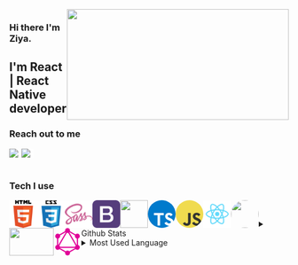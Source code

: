<img src="https://media.giphy.com/media/0SI5STx66RBgaxf7Z4/giphy.gif" align="right" width="400" height="200">

### Hi there I'm Ziya. 

## I'm React | React Native developer

### Reach out to me

[<img  width="22" align="left" style="background-color:white" src="https://unpkg.com/simple-icons@v7/icons/linkedin.svg" />][linkedin]
[<img  width="22" align="left" style="background-color:white" src="https://unpkg.com/simple-icons@v7/icons/github.svg" />][github]

<br/>
<br/>

### Tech I use

<img src="https://raw.githubusercontent.com/github/explore/80688e429a7d4ef2fca1e82350fe8e3517d3494d/topics/html/html.png" align="left" width="50" height="50">
<img src="https://raw.githubusercontent.com/github/explore/80688e429a7d4ef2fca1e82350fe8e3517d3494d/topics/css/css.png" align="left" width="50" height="50">
<img src="https://raw.githubusercontent.com/github/explore/80688e429a7d4ef2fca1e82350fe8e3517d3494d/topics/sass/sass.png" align="left" width="50" height="50">
<img src="https://raw.githubusercontent.com/github/explore/80688e429a7d4ef2fca1e82350fe8e3517d3494d/topics/bootstrap/bootstrap.png" align="left" width="50" height="50">
<img src="https://progsoft.net/images/tailwind-css-icon-70187f0341bd945dc65ad050a9a1b8f4fd79b1cf.png" align="left" width="50" height="50">
<img src="https://raw.githubusercontent.com/github/explore/80688e429a7d4ef2fca1e82350fe8e3517d3494d/topics/typescript/typescript.png" align="left" style="border-radius:50%" width="50" height="50">
<img src="https://raw.githubusercontent.com/github/explore/80688e429a7d4ef2fca1e82350fe8e3517d3494d/topics/javascript/javascript.png" align="left" style="border-radius:50%" width="50" height="50">
<img src="https://raw.githubusercontent.com/github/explore/80688e429a7d4ef2fca1e82350fe8e3517d3494d/topics/react/react.png" align="left" width="50" height="50">
<img src="https://decodenatura.com/static/fb8aa1bb70c9925ce1ae22dc2711b343/nextjs-logo.png" align="left" width="50" style="border-radius:50%" height="50">
<img src="https://www.datocms-assets.com/45470/1631026680-logo-react-native.png" align="left" width="80" height="50">
<img src="https://raw.githubusercontent.com/github/explore/80688e429a7d4ef2fca1e82350fe8e3517d3494d/topics/graphql/graphql.png" align="left" style="border-radius:50%" width="50" height="50">

<br/>
<br/>

<details>
<summary>Github Stats</summary>
<img src="https://github-readme-stats.vercel.app/api?username=DevZiya&theme=radical">
</details>
<details>
<summary>Most Used Language</summary>
<img src="https://github-readme-stats.vercel.app/api/top-langs/?username=DevZiya&theme=radical">
</details>

[linkedin]:https://www.linkedin.com/in/ceferliziya/
[github]:https://github.com/DevZiya
